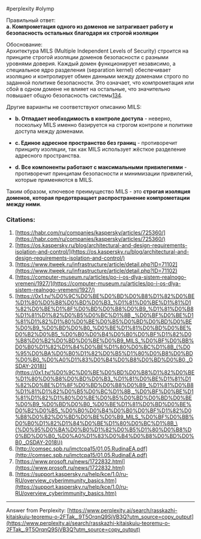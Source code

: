 #perplexity #olymp 

Правильный ответ:  
**a. Компрометация одного из доменов не затрагивает работу и безопасность остальных благодаря их строгой изоляции**

Обоснование:  
Архитектура MILS (Multiple Independent Levels of Security) строится на принципе строгой изоляции доменов безопасности с разными уровнями доверия. Каждый домен функционирует независимо, а специальное ядро разделения (separation kernel) обеспечивает изоляцию и контролирует обмен данными между доменами строго по заданной политике безопасности. Это означает, что компрометация или сбой в одном домене не влияет на остальные, что значительно повышает общую безопасность системы[1](https://habr.com/ru/companies/kaspersky/articles/725360/)[3](https://www.itweek.ru/infrastructure/article/detail.php?ID=71102)[4](https://computer-museum.ru/articles/po-i-os-dlya-sistem-realnogo-vremeni/1927/).

Другие варианты не соответствуют описанию MILS:

- **b. Отпадает необходимость в контроле доступа** - неверно, поскольку MILS именно базируется на строгом контроле и политике доступа между доменами.
    
- **c. Единое адресное пространство без границ** - противоречит принципу изоляции, так как MILS использует жёсткое разделение адресного пространства.
    
- **d. Все компоненты работают с максимальными привилегиями** - противоречит принципам безопасности и минимизации привилегий, которые применяются в MILS.
    

Таким образом, ключевое преимущество MILS - это **строгая изоляция доменов, которая предотвращает распространение компрометации между ними**.

### Citations:

1. [https://habr.com/ru/companies/kaspersky/articles/725360/](https://habr.com/ru/companies/kaspersky/articles/725360/)
2. [https://os.kaspersky.ru/blog/architectural-and-design-requirements-isolation-and-control/](https://os.kaspersky.ru/blog/architectural-and-design-requirements-isolation-and-control/)
3. [https://www.itweek.ru/infrastructure/article/detail.php?ID=71102](https://www.itweek.ru/infrastructure/article/detail.php?ID=71102)
4. [https://computer-museum.ru/articles/po-i-os-dlya-sistem-realnogo-vremeni/1927/](https://computer-museum.ru/articles/po-i-os-dlya-sistem-realnogo-vremeni/1927/)
5. [https://0x1.tv/%D0%9C%D0%BE%D0%BD%D0%B8%D1%82%D0%BE%D1%80%D0%B8%D0%BD%D0%B3_%D1%81%D0%BE%D1%81%D1%82%D0%BE%D1%8F%D0%BD%D0%B8%D0%B9_%D1%81%D0%B8%D1%81%D1%82%D0%B5%D0%BC%D1%8B,_%D0%BF%D0%BE%D1%81%D1%82%D1%80%D0%BE%D0%B5%D0%BD%D0%BD%D0%BE%D0%B9_%D0%BD%D0%B0_%D0%BE%D1%81%D0%BD%D0%BE%D0%B2%D0%B5_%D0%B0%D0%B4%D0%B0%D0%BF%D1%82%D0%B8%D0%B2%D0%BD%D0%BE%D0%B9_MILS_%D0%BF%D0%BB%D0%B0%D1%82%D1%84%D0%BE%D1%80%D0%BC%D1%8B_(%D0%95%D0%BA%D0%B0%D1%82%D0%B5%D1%80%D0%B8%D0%BD%D0%B0_%D0%A0%D1%83%D0%B4%D0%B8%D0%BD%D0%B0,_OSDAY-2018)](https://0x1.tv/%D0%9C%D0%BE%D0%BD%D0%B8%D1%82%D0%BE%D1%80%D0%B8%D0%BD%D0%B3_%D1%81%D0%BE%D1%81%D1%82%D0%BE%D1%8F%D0%BD%D0%B8%D0%B9_%D1%81%D0%B8%D1%81%D1%82%D0%B5%D0%BC%D1%8B,_%D0%BF%D0%BE%D1%81%D1%82%D1%80%D0%BE%D0%B5%D0%BD%D0%BD%D0%BE%D0%B9_%D0%BD%D0%B0_%D0%BE%D1%81%D0%BD%D0%BE%D0%B2%D0%B5_%D0%B0%D0%B4%D0%B0%D0%BF%D1%82%D0%B8%D0%B2%D0%BD%D0%BE%D0%B9_MILS_%D0%BF%D0%BB%D0%B0%D1%82%D1%84%D0%BE%D1%80%D0%BC%D1%8B_\(%D0%95%D0%BA%D0%B0%D1%82%D0%B5%D1%80%D0%B8%D0%BD%D0%B0_%D0%A0%D1%83%D0%B4%D0%B8%D0%BD%D0%B0,_OSDAY-2018\))
6. [http://comsec.spb.ru/imctcpa15/01.05.RudinaEA.pdf](http://comsec.spb.ru/imctcpa15/01.05.RudinaEA.pdf)
7. [https://www.prosoft.ru/news/1722832.html](https://www.prosoft.ru/news/1722832.html)
8. [https://support.kaspersky.ru/help/kce/1.0/ru-RU/overview_cyberimmunity_basics.htm](https://support.kaspersky.ru/help/kce/1.0/ru-RU/overview_cyberimmunity_basics.htm)

---

Answer from Perplexity: [https://www.perplexity.ai/search/rasskazhi-kitaiskuiu-teoremu-o-2FTak_.9T5OrqnQ9SjVB3Q?utm_source=copy_output](https://www.perplexity.ai/search/rasskazhi-kitaiskuiu-teoremu-o-2FTak_.9T5OrqnQ9SjVB3Q?utm_source=copy_output)